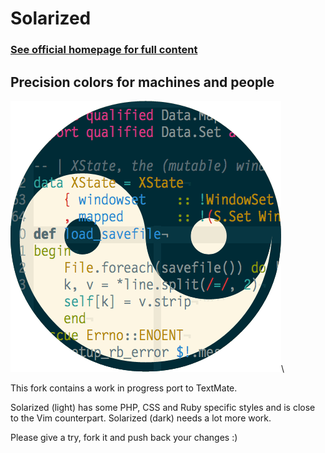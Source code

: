 Solarized
=========

### [See official homepage for full content](http://ethanschoonover.com/solarized)

## Precision colors for machines and people

[![solarized dualmode](https://github.com/altercation/solarized/raw/master/img/solarized-yinyang.png)](#features)\

This fork contains a work in progress port to TextMate. 

Solarized (light) has some PHP, CSS and Ruby specific styles and is close to the Vim counterpart.
Solarized (dark) needs a lot more work.

Please give a try, fork it and push back your changes :)

